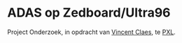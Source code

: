 # ADAS op Zedboard/Ultra96

Project Onderzoek, in opdracht van [Vincent Claes](https://www.linkedin.com/in/vincentclaes/), te [PXL](https://www.pxl.be/).

